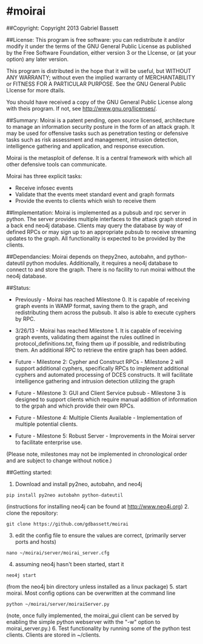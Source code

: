 #moirai
======
##Copyright:
Copyright 2013 Gabriel Bassett

##License:
This program is free software:  you can redistribute it and/or modify
it under the terms of the GNU General Public License as published by
the Free Software Foundation, either version 3 or the LIcense, or
(at your option) any later version.

This program is distributed in the hope that it will be useful,
but WITHOUT ANY WARRANTY; without even the implied warranty of
MERCHANTABILITY or FITNESS FOR A PARTICULAR PURPOSE.  See the
GNU General Public LIcense for more dtails.

You should have received a copy of the GNU General Public License
along with theis program.  If not, see <http://www.gnu.org/licenses/>.


##Summary:
Moirai is a patent pending, open source licensed, architecture to manage an information security posture in the form of an attack graph. It may be used for offensive tasks such as penetration testing or defensive tasks such as risk assessment and management, intrusion detection, intelligence gathering and application, and response execution.

Moirai is the metasploit of defense.  It is a central framework with which all other defensive tools can communicate.

Moirai has three explicit tasks:
* Receive infosec events
* Validate that the events meet standard event and graph formats
* Provide the events to clients which wish to receive them

##Implementation:
Moirai is implemented as a pubsub and rpc server in python.  The server provides multiple interfaces to the attack graph stored in a back end neo4j database.  Clients may query the database by way of defined RPCs or may sign up to an appropriate pubsub to receive streaming updates to the graph.  All functionality is expected to be provided by the clients.


##Dependancies:
Moirai depends on thepy2neo, autobahn, and python-dateutil python modules.  Additionally, it requires a neo4j database to connect to and store the graph.  There is no facility to run moirai without the neo4j database.

##Status:
* Previously - Moirai has reached Milestone 0.  It is capable of receiving graph events in WAMP format, saving them to the graph, and redistributing them across the pubsub. It also is able to execute cyphers by RPC.

* 3/26/13 - Moirai has reached Milestone 1.  It is capable of receiving graph events, validating them against the rules outlined in protocol_definitions.txt, fixing them up if possible, and redistributing them.  An additional RPC to retrieve the entire graph has been added.

* Future - Milestone 2: Cypher and Construct RPCs - Milestone 2 will support additional cyphers, specifically RPCs to implement additional cyphers and automated processing of DCES constructs.  It will facilitate intelligence gathering and intrusion detection utilizing the graph

* Future - Milestone 3: GUI and Client Service pubsub - Milestone 3 is designed to support clients which require manual addition of information to the grpah and which provide their own RPCs.

* Future - Milestone 4: Multiple Clients Available - Implementation of multiple potential clients.

* Future - Milestone 5: Robust Server - Improvements in the Moirai server to facilitate enterprise use.

(Please note, milestones may not be implemented in chronological order and are subject to change without notice.)

##Getting started:
1. Download and install py2neo, autobahn, and neo4j
```
pip install py2neo autobahn python-dateutil
```
(instructions for installing neo4j can be found at http://www.neo4j.org)
2. clone the repository: 
```
git clone https://github.com/gdbassett/moirai
```
3. edit the config file to ensure the values are correct, (primarily server ports and hosts)
```
nano ~/moirai/server/moirai_server.cfg
```
4. assuming neo4j hasn't been started, start it
```
neo4j start
```
(from the neo4j bin directory unless installed as a linux package)
5. start moirai.  Most config options can be overwritten at the command line
```
python ~/moirai/server/moiraiServer.py
```
(note, once fully implemented, the moirai_gui client can be served by enabling the simple python webserver with the "-w" option to moirai_server.py.)
6. Test functionality by running some of the python test clients.  Clients are stored in ~/clients.
